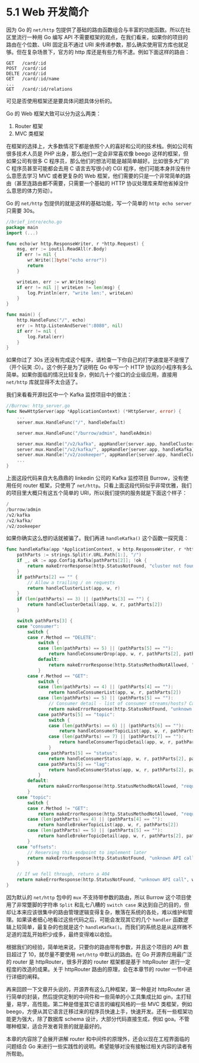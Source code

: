# 5.1 Web 开发简介

因为 Go 的 `net/http` 包提供了基础的路由函数组合与丰富的功能函数。所以在社区里流行一种用 Go 编写 API 不需要框架的观点，在我们看来，如果你的项目的路由在个位数、URI 固定且不通过 URI 来传递参数，那么确实使用官方库也就足够。但在复杂场景下，官方的 http 库还是有些力有不逮。例如下面这样的路由：

```
GET   /card/:id
POST  /card/:id
DELTE /card/:id
GET   /card/:id/name
...
GET   /card/:id/relations
```

可见是否使用框架还是要具体问题具体分析的。

Go 的 Web 框架大致可以分为这么两类：

1. Router 框架
2. MVC 类框架

在框架的选择上，大多数情况下都是依照个人的喜好和公司的技术栈。例如公司有很多技术人员是 PHP 出身，那么他们一定会非常喜欢像 beego 这样的框架，但如果公司有很多 C 程序员，那么他们的想法可能是越简单越好。比如很多大厂的 C 程序员甚至可能都会去用 C 语言去写很小的 CGI 程序，他们可能本身并没有什么意愿去学习 MVC 或者更复杂的 Web 框架，他们需要的只是一个非常简单的路由（甚至连路由都不需要，只需要一个基础的 HTTP 协议处理库来帮他省掉没什么意思的体力劳动）。

Go 的 `net/http` 包提供的就是这样的基础功能，写一个简单的 `http echo server` 只需要 30s。

```go
//brief_intro/echo.go
package main
import (...)

func echo(wr http.ResponseWriter, r *http.Request) {
	msg, err := ioutil.ReadAll(r.Body)
	if err != nil {
		wr.Write([]byte("echo error"))
		return
	}

	writeLen, err := wr.Write(msg)
	if err != nil || writeLen != len(msg) {
		log.Println(err, "write len:", writeLen)
	}
}

func main() {
	http.HandleFunc("/", echo)
	err := http.ListenAndServe(":8080", nil)
	if err != nil {
		log.Fatal(err)
	}
}

```

如果你过了 30s 还没有完成这个程序，请检查一下你自己的打字速度是不是慢了（开个玩笑 :D）。这个例子是为了说明在 Go 中写一个 HTTP 协议的小程序有多么简单。如果你面临的情况比较复杂，例如几十个接口的企业级应用，直接用 `net/http` 库就显得不太合适了。

我们来看看开源社区中一个 Kafka 监控项目中的做法：

```go
//Burrow: http_server.go
func NewHttpServer(app *ApplicationContext) (*HttpServer, error) {
	...
	server.mux.HandleFunc("/", handleDefault)

	server.mux.HandleFunc("/burrow/admin", handleAdmin)

	server.mux.Handle("/v2/kafka", appHandler{server.app, handleClusterList})
	server.mux.Handle("/v2/kafka/", appHandler{server.app, handleKafka})
	server.mux.Handle("/v2/zookeeper", appHandler{server.app, handleClusterList})
	...
}
```

上面这段代码来自大名鼎鼎的 linkedin 公司的 Kafka 监控项目 Burrow，没有使用任何 router 框架，只使用了 `net/http`。只看上面这段代码似乎非常优雅，我们的项目里大概只有这五个简单的 URI，所以我们提供的服务就是下面这个样子：

```go
/
/burrow/admin
/v2/kafka
/v2/kafka/
/v2/zookeeper
```

如果你确实这么想的话就被骗了。我们再进 `handleKafka()` 这个函数一探究竟：

```go
func handleKafka(app *ApplicationContext, w http.ResponseWriter, r *http.Request) (int, string) {
	pathParts := strings.Split(r.URL.Path[1:], "/")
	if _, ok := app.Config.Kafka[pathParts[2]]; !ok {
		return makeErrorResponse(http.StatusNotFound, "cluster not found", w, r)
	}
	if pathParts[2] == "" {
		// Allow a trailing / on requests
		return handleClusterList(app, w, r)
	}
	if (len(pathParts) == 3) || (pathParts[3] == "") {
		return handleClusterDetail(app, w, r, pathParts[2])
	}

	switch pathParts[3] {
	case "consumer":
		switch {
		case r.Method == "DELETE":
			switch {
			case (len(pathParts) == 5) || (pathParts[5] == ""):
				return handleConsumerDrop(app, w, r, pathParts[2], pathParts[4])
			default:
				return makeErrorResponse(http.StatusMethodNotAllowed, "request method not supported", w, r)
			}
		case r.Method == "GET":
			switch {
			case (len(pathParts) == 4) || (pathParts[4] == ""):
				return handleConsumerList(app, w, r, pathParts[2])
			case (len(pathParts) == 5) || (pathParts[5] == ""):
				// Consumer detail - list of consumer streams/hosts? Can be config info later
				return makeErrorResponse(http.StatusNotFound, "unknown API call", w, r)
			case pathParts[5] == "topic":
				switch {
				case (len(pathParts) == 6) || (pathParts[6] == ""):
					return handleConsumerTopicList(app, w, r, pathParts[2], pathParts[4])
				case (len(pathParts) == 7) || (pathParts[7] == ""):
					return handleConsumerTopicDetail(app, w, r, pathParts[2], pathParts[4], pathParts[6])
				}
			case pathParts[5] == "status":
				return handleConsumerStatus(app, w, r, pathParts[2], pathParts[4], false)
			case pathParts[5] == "lag":
				return handleConsumerStatus(app, w, r, pathParts[2], pathParts[4], true)
			}
		default:
			return makeErrorResponse(http.StatusMethodNotAllowed, "request method not supported", w, r)
		}
	case "topic":
		switch {
		case r.Method != "GET":
			return makeErrorResponse(http.StatusMethodNotAllowed, "request method not supported", w, r)
		case (len(pathParts) == 4) || (pathParts[4] == ""):
			return handleBrokerTopicList(app, w, r, pathParts[2])
		case (len(pathParts) == 5) || (pathParts[5] == ""):
			return handleBrokerTopicDetail(app, w, r, pathParts[2], pathParts[4])
		}
	case "offsets":
		// Reserving this endpoint to implement later
		return makeErrorResponse(http.StatusNotFound, "unknown API call", w, r)
	}

	// If we fell through, return a 404
	return makeErrorResponse(http.StatusNotFound, "unknown API call", w, r)
}
```

因为默认的 `net/http` 包中的 `mux` 不支持带参数的路由，所以 Burrow 这个项目使用了非常蹩脚的字符串 `Split` 和乱七八糟的 `switch case` 来达到自己的目的，但却让本来应该很集中的路由管理逻辑变得复杂，散落在系统的各处，难以维护和管理。如果读者细心地看过这些代码之后，可能会发现其它的几个 `handler` 函数逻辑上较简单，最复杂的也就是这个 `handleKafka()`。而我们的系统总是从这样微不足道的混乱开始积少成多，最终变得难以收拾。

根据我们的经验，简单地来说，只要你的路由带有参数，并且这个项目的 API 数目超过了 10，就尽量不要使用 `net/http` 中默认的路由。在 Go 开源界应用最广泛的 router 是 httpRouter，很多开源的 router 框架都是基于 httpRouter 进行一定程度的改造的成果。关于 httpRouter 路由的原理，会在本章节的 router 一节中进行详细的阐释。

再来回顾一下文章开头说的，开源界有这么几种框架，第一种是对 httpRouter 进行简单的封装，然后提供定制的中间件和一些简单的小工具集成比如 gin，主打轻量，易学，高性能。第二种是借鉴其它语言的编程风格的一些 MVC 类框架，例如 beego，方便从其它语言迁移过来的程序员快速上手，快速开发。还有一些框架功能更为强大，除了数据库 schema 设计，大部分代码直接生成，例如 goa。不管哪种框架，适合开发者背景的就是最好的。

本章的内容除了会展开讲解 router 和中间件的原理外，还会以现在工程界面临的问题结合 Go 来进行一些实践性的说明。希望能够对没有接触过相关内容的读者有所帮助。

